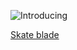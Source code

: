 
![Introducing](https://github.com/silverblurtype/silverblurtype/assets/163983174/abf0e1a5-d165-4e39-905c-e22016bf969a)

[Skate blade](https://github.com/silverblurtype/skateblade)



<!--
**silverblurtype/silverblurtype** is a ✨ _special_ ✨ repository because its `README.md` (this file) appears on your GitHub profile.

Here are some ideas to get you started:

- 🔭 I’m currently working on ...
- 🌱 I’m currently learning ...
- 👯 I’m looking to collaborate on ...
- 🤔 I’m looking for help with ...
- 💬 Ask me about ...
- 📫 How to reach me: ...
- 😄 Pronouns: ...
- ⚡ Fun fact: ...
-->
